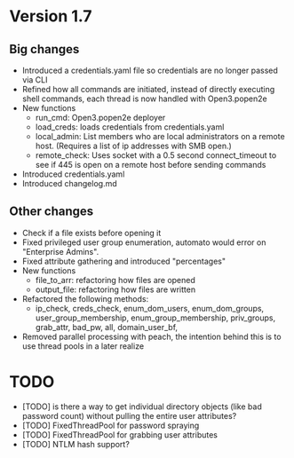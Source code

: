 # Version 1.7

## Big changes
- Introduced a credentials.yaml file so credentials are no longer passed via CLI
- Refined how all commands are initiated, instead of directly executing shell commands, each thread is now handled with Open3.popen2e
- New functions
  - run_cmd: Open3.popen2e deployer
  - load_creds: loads credentials from credentials.yaml
  - local_admin: List members who are local administrators on a remote host. (Requires a list of ip addresses with SMB open.)
  - remote_check: Uses socket with a 0.5 second connect_timeout to see if 445 is open on a remote host before sending commands
- Introduced credentials.yaml
- Introduced changelog.md

## Other changes
- Check if a file exists before opening it
- Fixed privileged user group enumeration, automato would error on "Enterprise Admins".
- Fixed attribute gathering and introduced "percentages"
- New functions
  - file_to_arr: refactoring how files are opened
  - output_file: refactoring how files are written
- Refactored the following methods:
  - ip_check, creds_check, enum_dom_users, enum_dom_groups, user_group_membership, enum_group_membership, priv_groups, grab_attr, bad_pw, all, domain_user_bf,
- Removed parallel processing with peach, the intention behind this is to use thread pools in a later realize

# TODO
- [TODO] is there a way to get individual directory objects (like bad password count) without pulling the entire user attributes?
- [TODO] FixedThreadPool for password spraying
- [TODO] FixedThreadPool for grabbing user attributes
- [TODO] NTLM hash support?

